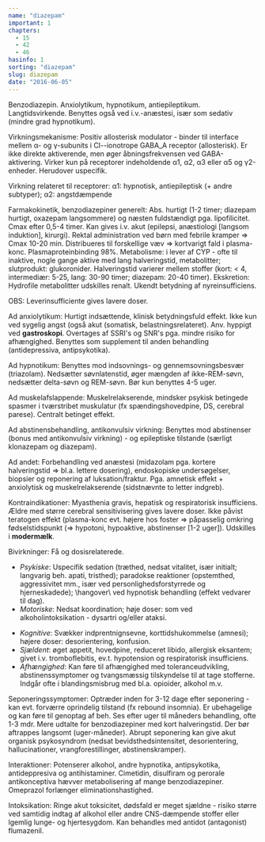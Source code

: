 ```yaml
---
name: "diazepam"
important: 1
chapters:
  - 15
  - 42
  - 46
hasinfo: 1
sorting: "diazepam"
slug: diazepam
date: "2016-06-05"
---
```


Benzodiazepin. Anxiolytikum, hypnotikum, antiepileptikum. Langtidsvirkende.
Benyttes også ved i.v.-anæstesi, især som sedativ (mindre grad hypnotikum).

Virkningsmekanisme: Positiv allosterisk modulator - binder til interface mellem
α- og γ-subunits i Cl--ionotrope GABA_A receptor (allosterisk). Er ikke direkte
aktiverende, men øger åbningsfrekvensen ved GABA-aktivering. Virker kun på
receptorer indeholdende α1, α2, α3 eller α5 og γ2-enheder. Herudover uspecifik.

Virkning relateret til receptorer: α1: hypnotisk, antiepileptisk (+ andre
subtyper); α2: angstdæmpende

Farmakokinetik, benzodiazepiner generelt: Abs. hurtigt (1-2 timer; diazepam
hurtigt, oxazepam langsommere) og næsten fuldstændigt pga. lipofilicitet. Cmax
efter 0,5-4 timer. Kan gives i.v. akut (epilepsi, anæstiologi [langsom
induktion], kirurgi). Rektal administration ved børn med febrile kramper => Cmax
10-20 min. Distribueres til forskellige væv => kortvarigt fald i plasma-konc.
Plasmaproteinbinding 98%. Metabolisme: i lever af CYP - ofte til inaktive, nogle
gange aktive med lang halveringstid, metabolitter; slutprodukt: glukoronider.
Halveringstid varierer mellem stoffer (kort: < 4, intermediær: 5-25, lang: 30-90
timer; diazepam: 20-40 timer). Ekskretion: Hydrofile metabolitter udskilles
renalt. Ukendt betydning af nyreinsufficiens.

OBS: Leverinsufficiente gives lavere doser.

Ad anxiolytikum: Hurtigt indsættende, klinisk betydningsfuld effekt. Ikke kun
ved sygelig angst (også akut (somatisk, belastningsrelateret). Anv. hyppigt ved
<b>gastroskopi</b>. Overtages af SSRI's og SNR's pga. mindre risiko for
afhængighed. Benyttes som supplement til anden behandling (antidepressiva,
antipsykotika).

Ad hypnotikum: Benyttes mod indsovnings- og gennemsovningsbesvær (triazolam).
Nedsætter søvnlatenstid, øger mængden af ikke-REM-søvn, nedsætter delta-søvn og
REM-søvn. Bør kun benyttes 4-5 uger.

Ad muskelafslappende: Muskelrelakserende, mindsker psykisk betingede spasmer i
tværstribet muskulatur (fx spændingshovedpine, DS, cerebral parese). Centralt
betinget effekt.

Ad abstinensbehandling, antikonvulsiv virkning: Benyttes mod abstinenser (bonus
med antikonvulsiv virkning) - og epileptiske tilstande (særligt klonazepam og
diazepam).

Ad andet: Forbehandling ved anæstesi (midazolam pga. kortere halveringstid =>
bl.a. lettere dosering), endoskopiske undersøgelser, biopsier og reponering af
luksation/fraktur. Pga. amnetisk effekt + anxiolytisk og muskelrelakserende
(sidstnævnte to letter indgreb).

Kontraindikationer: Myasthenia gravis, hepatisk og respiratorisk insufficiens.
Ældre med større cerebral sensitivisering gives lavere doser. Ikke påvist
teratogen effekt (plasma-konc evt. højere hos foster => påpasselig omkring
fødselstidspunkt (=> hypotoni, hypoaktive, abstinenser [1-2 uger]). Udskilles i
<b>modermælk</b>.

Bivirkninger: Få og dosisrelaterede. <ul><li><em>Psykiske</em>: Uspecifik
sedation (træthed, nedsat vitalitet, især initialt; langvarig beh. apati,
tristhed); paradokse reaktioner (opstemthed, aggressivitet mm., især ved
personlighedsforstyrrede og hjerneskadede); \hangover\ ved hypnotisk behandling
(effekt vedvarer til dag). </li><li><em>Motoriske</em>: Nedsat koordination;
høje doser: som ved alkoholintoksikation - dysartri og/eller ataksi.

</li><li><em>Kognitive</em>: Svækker indprentnignsevne, korttidshukommelse
(amnesi); højere doser: desorientering, konfusion. </li><li><em>Sjældent</em>:
øget appetit, hovedpine, reduceret libido, allergisk eksantem; givet i.v.
tromboflebitis, ev.t. hypotension og respiratorisk insufficiens.
</li><li><em>Afhængighed</em>: Kan føre til afhængighed med toleranceudvikling,
abstinenssymptomer og tvangsmæssig tilskyndelse til at tage stofferne. Indgår
ofte i blandingsmisbrug med bl.a. opioider, alkohol m.v. </li></ul>

Seponeringssymptomer: Optræder inden for 3-12 dage efter seponering - kan evt.
forværre oprindelig tilstand (fx rebound insomnia). Er ubehagelige og kan føre
til genoptag af beh. Ses efter uger til måneders behandling, ofte 1-3 mdr. Mere
udtalte for benzodiazepiner med kort halveringstid. Der bør aftrappes langsomt
(uger-måneder). Abrupt seponering kan give akut organisk psykosyndrom (nedsat
bevidsthedsintensitet, desorientering, hallucinationer, vrangforestillinger,
abstinenskramper).

Interaktioner: Potenserer alkohol, andre hypnotika, antipsykotika,
antideppresiva og antihistaminer. Cimetidin, disulfiram og perorale
antikonceptiva hævver metabolisering af mange benzodiazepiner. Omeprazol
forlænger eliminationshastighed.

Intoksikation: Ringe akut toksicitet, dødsfald er meget sjældne - risiko større
ved samtidig indtag af alkohol eller andre CNS-dæmpende stoffer eller lgemlig
lunge- og hjertesygdom. Kan behandles med antidot (antagonist) flumazenil.
